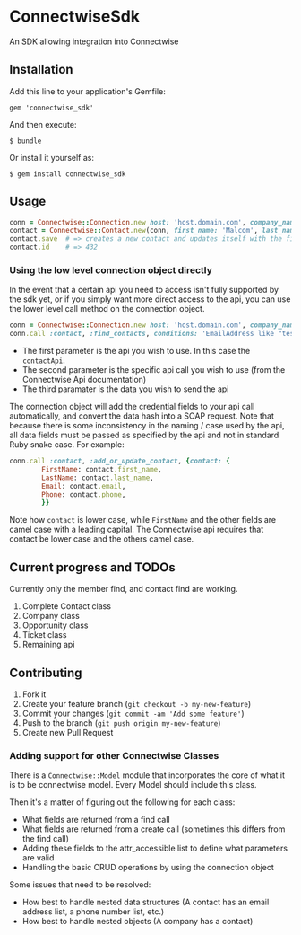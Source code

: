 # ConnectwiseSdk

An SDK allowing integration into Connectwise

## Installation

Add this line to your application's Gemfile:

    gem 'connectwise_sdk'

And then execute:

    $ bundle

Or install it yourself as:

    $ gem install connectwise_sdk

## Usage

```ruby
conn = Connectwise::Connection.new host: 'host.domain.com', company_name: 'company', integrator_login_id: 'username', integrator_password: 'password'
contact = Connectwise::Contact.new(conn, first_name: 'Malcom', last_name: 'Reynolds', email: 'captain@serenity.com')
contact.save  # => creates a new contact and updates itself with the fields set by connectwise
contact.id    # => 432
```

### Using the low level connection object directly

In the event that a certain api you need to access isn't fully supported by the sdk yet, or if you simply want more direct access to the api, you can use the lower level call method on the connection object.

```ruby
conn = Connectwise::Connection.new host: 'host.domain.com', company_name: 'company', integrator_login_id: 'username', integrator_password: 'password'
conn.call :contact, :find_contacts, conditions: 'EmailAddress like "test@test.com"'
```

 - The first parameter is the api you wish to use.  In this case the `contactApi`.  
 - The second parameter is the specific api call you wish to use (from the Connectwise Api documentation)
 - The third paramater is the data you wish to send the api

The connection object will add the credential fields to your api call automatically, and convert the data hash into a SOAP request.  Note that because there is some inconsistency in the naming / case used by the api, all data fields must be passed as specified by the api and not in standard Ruby snake case.  For example:

```ruby
conn.call :contact, :add_or_update_contact, {contact: {
        FirstName: contact.first_name,
        LastName: contact.last_name,
        Email: contact.email,
        Phone: contact.phone,
        }}
```

Note how `contact` is lower case, while `FirstName` and the other fields are camel case with a leading capital. The Connectwise api requires that contact be lower case and the others camel case.

## Current progress and TODOs

Currently only the member find, and contact find are working.

1. Complete Contact class
2. Company class
3. Opportunity class
4. Ticket class
5. Remaining api

## Contributing

1. Fork it
2. Create your feature branch (`git checkout -b my-new-feature`)
3. Commit your changes (`git commit -am 'Add some feature'`)
4. Push to the branch (`git push origin my-new-feature`)
5. Create new Pull Request

### Adding support for other Connectwise Classes

There is a `Connectwise::Model` module that incorporates the core of what it is to be
connectwise model. Every Model should include this class.

Then it's a matter of figuring out the following for each class:
- What fields are returned from a find call
- What fields are returned from a create call (sometimes this differs from the find call)
- Adding these fields to the attr_accessible list to define what parameters are valid
- Handling the basic CRUD operations by using the connection object

Some issues that need to be resolved:
- How best to handle nested data structures (A contact has an email address list, a phone number list, etc.)
- How best to handle nested objects (A company has a contact)
